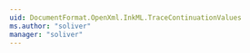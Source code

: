 ```yaml
---
uid: DocumentFormat.OpenXml.InkML.TraceContinuationValues
ms.author: "soliver"
manager: "soliver"
---
```

